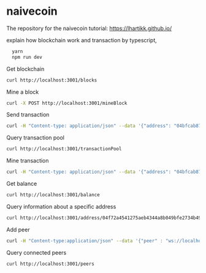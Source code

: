 # naivecoin

The repository for the naivecoin tutorial: https://lhartikk.github.io/

explain how blockchain work and transaction by typescript,

```sh
  yarn
  npm run dev
```

Get blockchain
```sh
curl http://localhost:3001/blocks
```
Mine a block
```sh
curl -X POST http://localhost:3001/mineBlock
```
Send transaction
```sh
curl -H "Content-type: application/json" --data '{"address": "04bfcab8722991ae774db48f934ca79cfb7dd991229153b9f732ba5334aafcd8e7266e47076996b55a14bf9913ee3145ce0cfc1372ada8ada74bd287450313534b", "amount" : 35}' http://localhost:3001/sendTransaction
```
Query transaction pool
```sh
curl http://localhost:3001/transactionPool
```
Mine transaction
```sh
curl -H "Content-type: application/json" --data '{"address": "04bfcab8722991ae774db48f934ca79cfb7dd991229153b9f732ba5334aafcd8e7266e47076996b55a14bf9913ee3145ce0cfc1372ada8ada74bd287450313534b", "amount" : 35}' http://localhost:3001/mineTransaction
```
Get balance
```sh
curl http://localhost:3001/balance
```
Query information about a specific address
```sh
curl http://localhost:3001/address/04f72a4541275aeb4344a8b049bfe2734b49fe25c08d56918f033507b96a61f9e3c330c4fcd46d0854a712dc878b9c280abe90c788c47497e06df78b25bf60ae64
```
Add peer
```sh
curl -H "Content-type:application/json" --data '{"peer" : "ws://localhost:6001"}' http://localhost:3001/addPeer
```
Query connected peers
```sh
curl http://localhost:3001/peers
```
